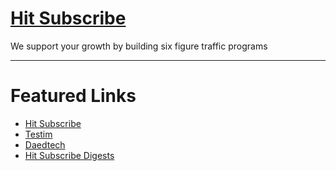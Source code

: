 # [Hit Subscribe](https://www.hitsubscribe.com/)
We support your growth by building six figure traffic programs


---
# Featured Links
- [Hit Subscribe](https://www.hitsubscribe.com/)
- [Testim](https://www.testim.io/)
- [Daedtech](https://daedtech.com/)
- [Hit Subscribe Digests](https://hit-subscribe-playpen.glitch.me/)
